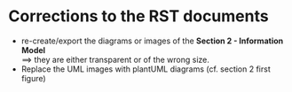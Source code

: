 # Corrections to the RST documents

* re-create/export the diagrams or images of the **Section 2 - Information Model**\
  ==> they are either transparent or of the wrong size.
* Replace the UML images with plantUML diagrams (cf. section 2 first figure)

